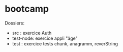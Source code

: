 
# bootcamp

Dossiers:
- src : exercice Auth
- test-node: exercice appli "âge"
- test : exercice tests chunk, anagramm, reverString
